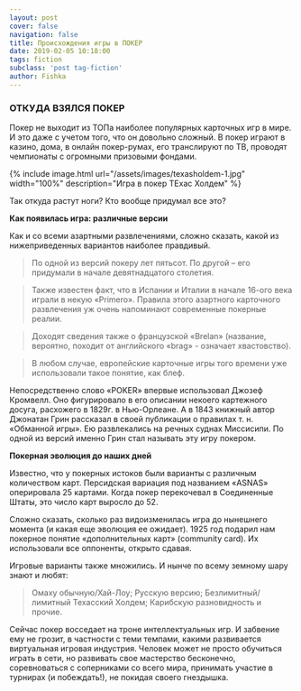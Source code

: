 ```yaml
---
layout: post
cover: false
navigation: false
title: Происхождения игры в ПОКЕР
date: 2019-02-05 10:18:00
tags: fiction
subclass: 'post tag-fiction'
author: Fishka
---
```


### ОТКУДА ВЗЯЛСЯ ПОКЕР

Покер не выходит из ТОПа наиболее популярных карточных игр в мире. И это даже с учетом того, что он довольно сложный. В покер играют в казино, дома, в онлайн покер-румах, его транслируют по ТВ, проводят чемпионаты с огромными призовыми фондами. 

{% include image.html url="/assets/images/texasholdem-1.jpg" width="100%" description="Игра в покер ТЕхас Холдем" %}

Так откуда растут ноги? Кто вообще придумал все это?

**Как появилась игра: различные версии**

Как и со всеми азартными развлечениями, сложно сказать, какой из нижеприведенных вариантов наиболее правдивый. 

> По одной из версий покеру лет пятьсот. По другой – его придумали в начале девятнадцатого столетия. 

> Также известен факт, что в Испании и Италии в начале 16-ого века играли в некую «Primero». Правила этого азартного карточного развлечения уж очень напоминают современные покерные реалии. 

> Доходят сведения также о французской «Brelan» (название, вероятно, походит от английского «brag» - означает хвастовство). 

> В любом случае, европейские карточные игры того времени уже использовали такое понятие, как блеф.

Непосредственно слово «POKER» впервые использовал Джозеф Кромвелл. Оно фигурировало в его описании некоего картежного досуга, расхожего в 1829г. в Нью-Орлеане. А в 1843 книжный автор Джонатан Грин рассказал в своей публикации о правилах т. н. «Обманной игры». Ею развлекались на речных суднах Миссисипи. По одной из версий именно Грин стал называть эту игру покером.

**Покерная эволюция до наших дней**

Известно, что у покерных истоков были варианты с различным количеством карт. Персидская вариация под названием «ASNAS» оперировала 25 картами. Когда покер перекочевал в Соединенные Штаты, это число карт выросло до 52. 

Сложно сказать, сколько раз видоизменилась игра до нынешнего момента (и какая еще эволюция ее ожидает). 1925 год подарил нам покерное понятие «дополнительных карт» (community card). Их использовали все оппоненты, открыто сдавая. 

Игровые варианты также множились. И нынче по всему земному шару знают и любят:

> Омаху обычную/Хай-Лоу;
> Русскую версию;
> Безлимитный/лимитный Техасский Холдем;
> Карибскую разновидность и прочие.

Сейчас покер восседает на троне интеллектуальных игр. И забвение ему не грозит, в частности с теми темпами, какими развивается виртуальная игровая индустрия. Человек может не просто обучиться играть в сети, но развивать свое мастерство бесконечно, соревноваться с соперниками со всего мира, принимать участие в турнирах (и побеждать!), не покидая своего гнездышка. 

 